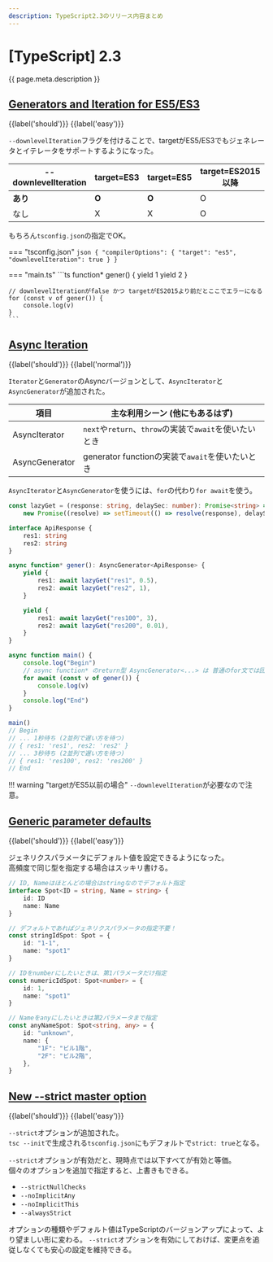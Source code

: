 ```yaml
---
description: TypeScript2.3のリリース内容まとめ
---
```


# [TypeScript] 2.3

{{ page.meta.description }}

## [Generators and Iteration for ES5/ES3]

[Generators and Iteration for ES5/ES3]: https://www.typescriptlang.org/docs/handbook/release-notes/typescript-2-3.html#generators-and-iteration-for-es5es3

{{label('should')}} {{label('easy')}} 

`--downlevelIteration`フラグを付けることで、targetがES5/ES3でもジェネレータとイテレータをサポートするようになった。

| --downlevelIteration        | target=ES3 | target=ES5 | target=ES2015以降 |
| --------------------------- | ---------- | ---------- | ----------------- |
| **あり**                    | **O**      | **O**      | O                 |
| なし                        | X          | X          | O                 |

もちろん`tsconfig.json`の指定でOK。

=== "tsconfig.json"
    ```json
    {
      "compilerOptions": {
        "target": "es5",
        "downlevelIteration": true
      }
    }
    ```

=== "main.ts"
    ```ts
    function* gener() {
        yield 1
        yield 2
    }

    // downlevelIterationがfalse かつ targetがES2015より前だとここでエラーになる
    for (const v of gener()) {
        console.log(v)
    }
    ```


## [Async Iteration]

[Async Iteration]: https://www.typescriptlang.org/docs/handbook/release-notes/typescript-2-3.html#async-iteration

{{label('should')}} {{label('normal')}} 

`Iterator`と`Generator`のAsyncバージョンとして、`AsyncIterator`と`AsyncGenerator`が追加された。

| 項目           | 主な利用シーン (他にもあるはず)                        |
| -------------- | ------------------------------------------------------ |
| AsyncIterator  | `next`や`return`、`throw`の実装で`await`を使いたいとき |
| AsyncGenerator | generator functionの実装で`await`を使いたいとき        |

`AsyncIterator`と`AsyncGenerator`を使うには、`for`の代わり`for await`を使う。

```typescript
const lazyGet = (response: string, delaySec: number): Promise<string> =>
    new Promise((resolve) => setTimeout(() => resolve(response), delaySec * 1000))

interface ApiResponse {
    res1: string
    res2: string
}

async function* gener(): AsyncGenerator<ApiResponse> {
    yield {
        res1: await lazyGet("res1", 0.5),
        res2: await lazyGet("res2", 1),
    }

    yield {
        res1: await lazyGet("res100", 3),
        res2: await lazyGet("res200", 0.01),
    }
}

async function main() {
    console.log("Begin")
    // async function* のreturn型 AsyncGenerator<...> は 普通のfor文では回せない
    for await (const v of gener()) {
        console.log(v)
    }
    console.log("End")
}

main()
// Begin
// ... 1秒待ち (2並列で遅い方を待つ)
// { res1: 'res1', res2: 'res2' }
// ... 3秒待ち (2並列で遅い方を待つ)
// { res1: 'res100', res2: 'res200' }
// End
```

!!! warning "targetがES5以前の場合"
    `--downlevelIteration`が必要なので注意。

## [Generic parameter defaults]

[Generic parameter defaults]: https://www.typescriptlang.org/docs/handbook/release-notes/typescript-2-3.html#generic-parameter-defaults

{{label('should')}} {{label('easy')}} 

ジェネリクスパラメータにデフォルト値を設定できるようになった。  
高頻度で同じ型を指定する場合はスッキリ書ける。

```typescript
// ID, Nameはほとんどの場合はstringなのでデフォルト指定
interface Spot<ID = string, Name = string> {
    id: ID
    name: Name
}

// デフォルトであればジェネリクスパラメータの指定不要！
const stringIdSpot: Spot = {
    id: "1-1",
    name: "spot1"
}

// IDをnumberにしたいときは、第1パラメータだけ指定
const numericIdSpot: Spot<number> = {
    id: 1,
    name: "spot1"
}

// Nameをanyにしたいときは第2パラメータまで指定
const anyNameSpot: Spot<string, any> = {
    id: "unknown",
    name: {
        "1F": "ビル1階",
        "2F": "ビル2階",
    },
}
```

## [New --strict master option]

[New --strict master option]: https://www.typescriptlang.org/docs/handbook/release-notes/typescript-2-3.html#new---strict-master-option

{{label('should')}} {{label('easy')}} 

`--strict`オプションが追加された。  
`tsc --init`で生成される`tsconfig.json`にもデフォルトで`strict: true`となる。

`--strict`オプションが有効だと、現時点では以下すべてが有効と等価。  
個々のオプションを追加で指定すると、上書きもできる。

* `--strictNullChecks`
* `--noImplicitAny`
* `--noImplicitThis`
* `--alwaysStrict`

オプションの種類やデフォルト値はTypeScriptのバージョンアップによって、より望ましい形に変わる。
`--strict`オプションを有効にしておけば、変更点を追従しなくても安心の設定を維持できる。
